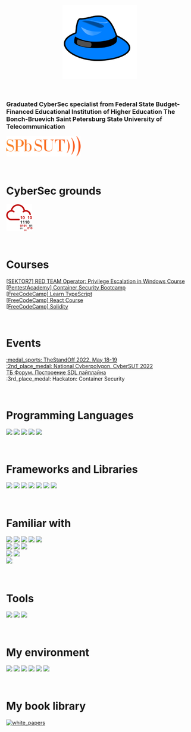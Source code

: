 <p align="center">
  <img alighn="center" alt="White Hat" width="200" high="200" src="./resources/bluet_hat.png">
</p>

<br />

<h3 align="left">Graduated CyberSec specialist from Federal State Budget-Financed Educational Institution of Higher Education The Bonch-Bruevich Saint Petersburg State University of Telecommunication</h3>
<a align="center" target="_blank" href="https://www.sut.ru/eng" title="SpbSut"><img width="200px" src="./resources/spbsutlogo.svg"/></a>
<h1><br>CyberSec grounds</h1>
<p align="left">
  <a href="https://tryhackme.com/p/qwerty3223">
    <img align="center" alt="TryHackMe profile" width="70px" src="./resources/tryhackme.png" />
  </a>
</p>

<h1><br>Courses</h1>
<p align="left">
  <a href='https://institute.sektor7.net/rto-lpe-windows'>
    [SEKTOR7] RED TEAM Operator: Privilege Escalation in Windows Course
  </a>
  <a href='https://bootcamps.pentesteracademy.com/course/container-security-on-demand'>[PentestAcademy] Container Security Bootcamp</a>
  <br/><a href='https://www.youtube.com/watch?v=30LWjhZzg50'>[FreeCodeCamp] Learn TypeScript </a>
  <br/><a href='https://www.youtube.com/watch?v=bMknfKXIFA8&t=36659s'>[FreeCodeCamp] React Course </a>
  <br/><a href='https://www.youtube.com/watch?v=gyMwXuJrbJQ'>[FreeCodeCamp] Solidity </a>
</p>

<h1><br>Events</h1>
<p>
  <a href="https://standoff365.com/#standoff">
    :medal_sports: TheStandOff 2022. May 18-19</a><br>
  <a href="https://www.sut.ru/bonchnews/education/08-04-2022-kiberspbgut-2022:-itogi-studencheskoy-olimpiadi"> 
    :2nd_place_medal: National Cyberpolygon. CyberSUT 2022
  </a>
  <br><a href="https://www.tbforum.ru/2023/program/sdl">ТБ Форум. Построение SDL пайплайна</a>
  <br>:3rd_place_medal: Hackaton: Container Security
  
</p>

<h1><br>Programming Languages</h1>
<p>
  <img src="https://img.shields.io/badge/Python-FFD43B?style=for-the-badge&logo=python&logoColor=blue">
  <img src="https://img.shields.io/badge/C++-00599C?style=for-the-badge&logo=c%2B%2B&logoColor=white">
  <img src="https://img.shields.io/badge/Solidity-363636?style=for-the-badge&logo=solidity&logoColor=white">
  <img src="https://img.shields.io/badge/Golang-00ADD8?style=for-the-badge&logo=go&logoColor=white">
  <img src="https://img.shields.io/badge/JS-F7DF1E?style=for-the-badge&logo=javascript&logoColor=black">
</p>

<h1><br>Frameworks and Libraries</h1>
<p>
  <img src="https://img.shields.io/badge/Node-339933?style=for-the-badge&logo=nodedotjs&logoColor=green">
  <img src="https://img.shields.io/badge/TypeScript-3178C6?style=for-the-badge&logo=typescript&logoColor=white">
  <img src="https://img.shields.io/badge/React-61DAFB?style=for-the-badge&logo=react&logoColor=blue">
  <img src="https://img.shields.io/badge/FastAPI-009688?style=for-the-badge&logo=fastapi&logoColor=red">
  <img src="https://img.shields.io/badge/Pytest-0A9EDC?style=for-the-badge&logo=pytest&logoColor=green">
  <img src="https://img.shields.io/badge/Django-092E20?style=for-the-badge&logo=django&logoColor=green">
  <img src="https://img.shields.io/badge/OpenZeppelin-4E5EE4?style=for-the-badge&logo=openzeppelin&logoColor=blue">
</p>

<h1><br>Familiar with</h1>
<p>
  <img src="https://img.shields.io/badge/Kafka-231F20?style=for-the-badge&logo=apachekafka&logoColor=white">
  <img src="https://img.shields.io/badge/MongoDB-47A248?style=for-the-badge&logo=mongodb&logoColor=green">
  <img src="https://img.shields.io/badge/Elasticsearch-005571?style=for-the-badge&logo=elasticsearch&logoColor=white">
  <img src="https://img.shields.io/badge/Postgresql-4169E1?style=for-the-badge&logo=postgresql&logoColor=white">
  <img src="https://img.shields.io/badge/redis-CC0000?&style=for-the-badge&logo=redis&logoColor=white">
  <br>
  <img src="https://img.shields.io/badge/Gitlab_CI/CD-FC6D26?style=for-the-badge&logo=githubactions&logoColor=black">
  <img src="https://img.shields.io/badge/GIT-E44C30?style=for-the-badge&logo=git&logoColor=white">
  <img src="https://img.shields.io/badge/Docker-2CA5E0?style=for-the-badge&logo=docker&logoColor=white"><br>
  <img src="https://img.shields.io/badge/Ethereum-3C3C3D?&style=for-the-badge&logo=ethereum&logoColor=cyan">
  <img src="https://img.shields.io/badge/IPFS-65C2CB?&style=for-the-badge&logo=ipfs&logoColor=white"><br>
  <img src="https://img.shields.io/badge/SAP-0FAAFF?style=for-the-badge&logo=sap&logoColor=white">
</p>

<h1><br>Tools</h1>
<p>
  <img src="https://img.shields.io/badge/Wireshark-1679A7?&style=for-the-badge&logo=wireshark&logoColor=white">
  <img src="https://img.shields.io/badge/Wireguard-88171A?&style=for-the-badge&logo=wireguard&logoColor=red">
  <img src="https://img.shields.io/badge/Postman-FF6C37?style=for-the-badge&logo=postman&logoColor=white">
</p>



<h1><br>My environment</h1>
<p>
  <img src="https://img.shields.io/badge/Xonsh-7F5AB6?style=for-the-badge&logo=gnu-bash&logoColor=white">
  <img src="https://img.shields.io/badge/Notion-FFFFFF?style=for-the-badge&logo=notion&logoColor=black">
  <img src="https://img.shields.io/badge/mac%20os-FFFFFF?style=for-the-badge&logo=apple&logoColor=gray">
  <img src="https://img.shields.io/badge/JetBrains_IDE-000000?style=for-the-badge&logo=jetbrains&logoColor=white">
  <img src="https://img.shields.io/badge/iTerm-000000?style=for-the-badge&logo=iterm2&logoColor=white">
  <img src="https://img.shields.io/badge/Visual_Studio_Code-0078D4?style=for-the-badge&logo=visual%20studio%20code&logoColor=white">
</p>

<h1><br>My book library</h1>
<p>
  <a align="center" href="https://github.com/hamman3223/MyBookLibrary">
    <img src="https://github-readme-stats.vercel.app/api/pin/?username=hamman3223&repo=MyBookLibrary&theme=chartreuse-dark" alt="white_papers">
  </a>
</p>